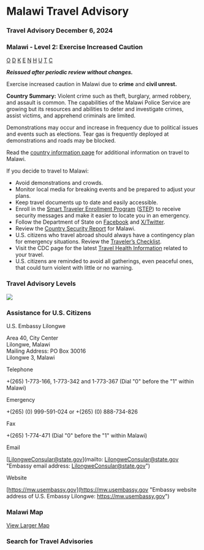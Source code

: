 # Malawi Travel Advisory

### Travel Advisory December 6, 2024

### Malawi - Level 2: Exercise Increased Caution

[O](javascript:void(0); "Tool Tip: Other")
[D](javascript:void(0); "Tool Tip: Wrongful Detention")
[K](javascript:void(0); "Tool Tip: Kidnap and Hostage")
[E](javascript:void(0); "Tool Tip: Event")
[N](javascript:void(0); "Tool Tip: Disaster")
[H](javascript:void(0); "Tool Tip: Health")
[U](javascript:void(0); "Tool Tip: Civil Unrest")
[T](javascript:void(0); "Tool Tip: Terrorism")
[C](javascript:void(0); "Tool Tip: Crimes")

***Reissued after periodic review without changes.***

Exercise increased caution in Malawi due to **crime** and **civil unrest.**

**Country Summary:** Violent crime such as theft, burglary, armed robbery, and assault is common. The capabilities of the Malawi Police Service are growing but its resources and abilities to deter and investigate crimes, assist victims, and apprehend criminals are limited.

Demonstrations may occur and increase in frequency due to political issues and events such as elections. Tear gas is frequently deployed at demonstrations and roads may be blocked.

Read the [country information page](https://travel.state.gov/content/travel/en/international-travel/International-Travel-Country-Information-Pages/Malawi.html) for additional information on travel to Malawi.

If you decide to travel to Malawi:

* Avoid demonstrations and crowds.
* Monitor local media for breaking events and be prepared to adjust your plans.
* Keep travel documents up to date and easily accessible.
* Enroll in the [Smart Traveler Enrollment Program](https://step.state.gov/step/) ([STEP](https://step.state.gov/step/)) to receive security messages and make it easier to locate you in an emergency.
* Follow the Department of State on [Facebook](http://www.facebook.com/travelgov) and [X/Twitter](http://www.twitter.com/travelgov).
* Review the [Country Security Report](https://www.osac.gov/Content/Browse/Report?subContentTypes=Country%20Security%20Report) for Malawi.
* U.S. citizens who travel abroad should always have a contingency plan for emergency situations. Review the [Traveler’s Checklist](https://travel.state.gov/content/travel/en/international-travel/before-you-go/travelers-checklist.html).
* Visit the CDC page for the latest [Travel Health Information](https://wwwnc.cdc.gov/travel/destinations/list) related to your travel.
* U.S. citizens are reminded to avoid all gatherings, even peaceful ones, that could turn violent with little or no warning.

### Travel Advisory Levels

[![](/content/dam/NEWTravelAssets/images/travel-levelv2.svg)](/content/travel/en/international-travel/before-you-go/about-our-new-products.html "Travel Advisory Levels")

### Assistance for U.S. Citizens

U.S. Embassy Lilongwe

Area 40, City Center  
Lilongwe, Malawi  
Mailing Address: PO Box 30016  
Lilongwe 3, Malawi

Telephone

+(265) 1-773-166, 1-773-342 and 1-773-367 (Dial "0" before the "1" within Malawi)

Emergency

+(265) (0) 999-591-024 or +(265) (0) 888-734-826

Fax

+(265) 1-774-471 (Dial "0" before the "1" within Malawi)

Email

[LilongweConsular@state.gov](mailto: LilongweConsular@state.gov "Embassy email address: LilongweConsular@state.gov")

Website

[https://mw.usembassy.gov](https://mw.usembassy.gov "Embassy website address of U.S. Embassy Lilongwe: https://mw.usembassy.gov")

### Malawi Map

[View Larger Map](https://travelmaps.state.gov/TSGMap/?extent=27.256811011,-16.503439703,40.554991771,-9.713725942 "Map of Malawi")



### Search for Travel Advisories